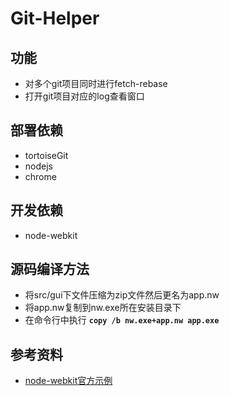 # Git-Helper

## 功能
- 对多个git项目同时进行fetch-rebase
- 打开git项目对应的log查看窗口

## 部署依赖
- tortoiseGit
- nodejs
- chrome

## 开发依赖
- node-webkit

## 源码编译方法
- 将src/gui下文件压缩为zip文件然后更名为app.nw
- 将app.nw复制到nw.exe所在安装目录下
- 在命令行中执行 __```copy /b nw.exe+app.nw app.exe```__

## 参考资料
- [node-webkit官方示例](https://github.com/nwjs/nw.js/wiki/Getting-Started-with-nw.js-for-simplified-Chinese%28%E5%BC%80%E5%A7%8Bnw.js%29)
